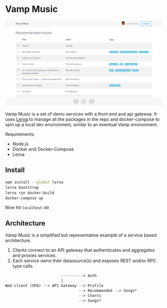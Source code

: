 # Vamp Music

![dashboard](./screen1.png)

Vamp Music is a set of demo services with a front end and api gateway.
It uses [Lerna](https://lernajs.io/) to manage all the packages in the repo and
docker-compose to spin up a local dev environment, similar to an eventual Vamp environment.

Requirements:
-   Node.js
-   Docker and Docker-Compose
-   Lerna

## Install

```bash
npm install --global lerna
lerna bootstrap
lerna run docker:build
docker-compose up
```

Now hit `localhost:80`

## Architecture

Vamp Music is a simplified but representative example of a service based architecture.
1. Clients connect to an API gateway that authenticates and aggregates and proxies services.
2. Each service owns their datasource(s) and exposes REST and/or RPC type calls.


```
                         ----------> Auth
                         |
Web-client (SPA) --> API Gateway --> Profile
                                 --> Recommended --> Songs*
                                 --> Charts
                                 --> Songs*                                                             
```
